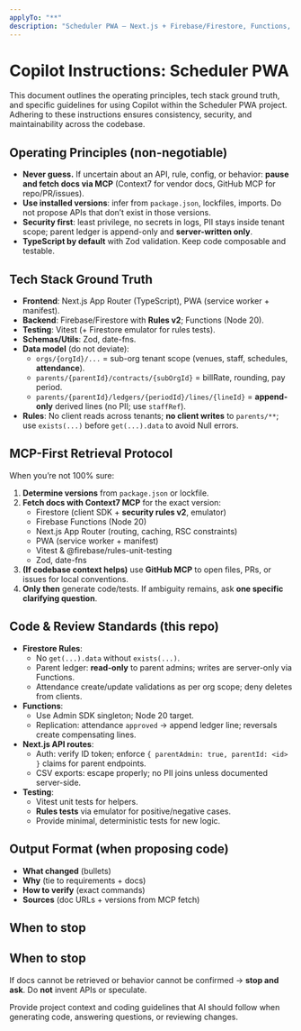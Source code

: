 ```yaml
---
applyTo: "**"
description: "Scheduler PWA — Next.js + Firebase/Firestore, Functions, Vitest. Never guess. Use MCP to fetch version-correct docs before coding."
---
```


# Copilot Instructions: Scheduler PWA

This document outlines the operating principles, tech stack ground truth, and specific guidelines for using Copilot within the Scheduler PWA project. Adhering to these instructions ensures consistency, security, and maintainability across the codebase.

## Operating Principles (non-negotiable)

- **Never guess.** If uncertain about an API, rule, config, or behavior: **pause and fetch docs via MCP** (Context7 for vendor docs, GitHub MCP for repo/PR/issues).
- **Use installed versions**: infer from `package.json`, lockfiles, imports. Do not propose APIs that don’t exist in those versions.
- **Security first**: least privilege, no secrets in logs, PII stays inside tenant scope; parent ledger is append-only and **server-written only**.
- **TypeScript by default** with Zod validation. Keep code composable and testable.

## Tech Stack Ground Truth

- **Frontend**: Next.js App Router (TypeScript), PWA (service worker + manifest).
- **Backend**: Firebase/Firestore with **Rules v2**; Functions (Node 20).
- **Testing**: Vitest (+ Firestore emulator for rules tests).
- **Schemas/Utils**: Zod, date-fns.
- **Data model** (do not deviate):
  - `orgs/{orgId}/...` = sub-org tenant scope (venues, staff, schedules, **attendance**).
  - `parents/{parentId}/contracts/{subOrgId}` = billRate, rounding, pay period.
  - `parents/{parentId}/ledgers/{periodId}/lines/{lineId}` = **append-only** derived lines (no PII; use `staffRef`).
- **Rules**: No client reads across tenants; **no client writes** to `parents/**`; use `exists(...)` before `get(...).data` to avoid Null errors.

## MCP-First Retrieval Protocol

When you’re not 100% sure:

1. **Determine versions** from `package.json` or lockfile.
2. **Fetch docs with Context7 MCP** for the exact version:
   - Firestore (client SDK + **security rules v2**, emulator)
   - Firebase Functions (Node 20)
   - Next.js App Router (routing, caching, RSC constraints)
   - PWA (service worker + manifest)
   - Vitest & @firebase/rules-unit-testing
   - Zod, date-fns
3. **(If codebase context helps)** use **GitHub MCP** to open files, PRs, or issues for local conventions.
4. **Only then** generate code/tests. If ambiguity remains, ask **one specific clarifying question**.

## Code & Review Standards (this repo)

- **Firestore Rules**:
  - No `get(...).data` without `exists(...)`.
  - Parent ledger: **read-only** to parent admins; writes are server-only via Functions.
  - Attendance create/update validations as per org scope; deny deletes from clients.
- **Functions**:
  - Use Admin SDK singleton; Node 20 target.
  - Replication: attendance `approved` → append ledger line; reversals create compensating lines.
- **Next.js API routes**:
  - Auth: verify ID token; enforce `{ parentAdmin: true, parentId: <id> }` claims for parent endpoints.
  - CSV exports: escape properly; no PII joins unless documented server-side.
- **Testing**:
  - Vitest unit tests for helpers.
  - **Rules tests** via emulator for positive/negative cases.
  - Provide minimal, deterministic tests for new logic.

## Output Format (when proposing code)

- **What changed** (bullets)
- **Why** (tie to requirements + docs)
- **How to verify** (exact commands)
- **Sources** (doc URLs + versions from MCP fetch)

## When to stop

## When to stop

If docs cannot be retrieved or behavior cannot be confirmed → **stop and ask**. Do **not** invent APIs or speculate.

Provide project context and coding guidelines that AI should follow when generating code, answering questions, or reviewing changes.
